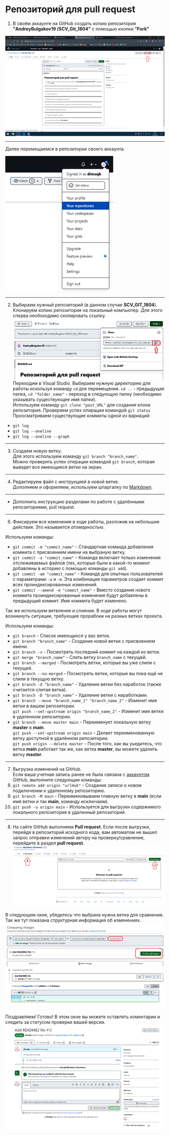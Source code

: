 # Репозиторий для **pull request**
1. В своём аккаунте на GitHub создать копию репозитория **"AndreyBulgakov19
/SCV_Git_1804"** с помощью кнопки **"Fork"**

![скрин1](scr1.png)
___
Далее перемещаемся в репозитории своего аккаунта.

![скрин2](scr2.png)
___
2. Выбираем нужный репозиторий (в данном случае **SCV_GIT_1804**). 
Клонируем копию репозитория на локальный компьютер. 
Для этого сперва необоходимо скопировать ссылку.
![скрин3](scr3.png)
Переходим в Visual Studio.
Выбираем нужную директорию для работы искользуя команду `cd` для перемещения. `cd ..` - предыдущая папка, `cd "folder_name"` - переход в следующую папку (необходимо указывать существующее имя папки).   
Используем команду `git clone "past_URL"` для создания клона репозитория.
Проверяем успех опирации командой `git status`
Проосматриваем существующие коммиты одной из вариаций:   
- `git log` 
- `git log --oneline`
- `git log --oneline --graph`
___
3. Создаем новую ветку.  
Для этого используем команду `git branch "branch_name"`.  
Можно проверить успех операции командой `git branch`, которая выведет все имеющиеся ветки на экран.
___
4. Редактируем файл с инструкцией в новой ветке.  
Дополняем и оформляем, используем шпаргалку по [Markdown](https://github.com/dimaqb/Markdown-Cheatsheet).
___
* Дополнить инструкцию разделами по работе с удалёнными репозиториями, pull request.
---
6. Фиксируем все изменения в ходе работы, разложив на небольшие действия. Это называется *атомарностью*.  
   
Используем команды:  
- `git commit -m "commit_name"` - Стандартная команда добавления коммита с присвоением имени на выбраную ветку.
- `git commit -a "commit_name"` - Команда включает только изменения отслеживаемых файлов (тех, которые были в какой-то момент добавлены в историю с помощью команды `git add`).  
- `git commit -am "commit_name"` - Команда для опытных пользователей с параметрами `-a` и `-m`. Эта комбинация параметров создает коммит всех проиндексированных изменений.  
- `git commit --amend -m "commit_name"` - Вместо создания нового коммита проиндексированные изменения будут добавлены в предыдущий коммит. Имя коммита будет изменено.  
  
Так же используем ветвления и слияния.  В ходе работы могут возникнуть ситуации, требующие прорабоки на разных ветках проекта.  
  
Используем команды:
- `git branch` - Cписок имеющихся у вас веток.
- `git branch "branch_name"` - Создание новой ветки с присвоением имени. 
- `git branch -v` - Посмотреть последний коммит на каждой из веток.
- `git merge "branch_name"` - Слить ветку `branch_name` с текущей.
- `git branch --merged` - Посмотреть  ветки, которые вы уже слили с текущей. 
- `git branch --no-merged` - Посмотреть  ветки, которые вы пока ещё не слили в текущую ветку.
- `git branch -d "branch_name"` - Удаление ветки без наработок (также считается слитая ветка).
- `git branch -D "branch_name"` - Удаление ветки с наработками. 
- `git branch --move "branch_name_1" "branch_name_2"` - Изменит имя ветки в вашем репозитории.  
`git push --set-upstream origin "branch_name_2"` - Изменит имя ветки в удаленном репозитории. 
- `git branch --move master main` - Переименует локальную ветку **master** в **main**.  
`git push --set-upstream origin main` - Делает переименованную ветку доступной в удалённом репозитории.   
`git push origin --delete master` - После того, как вы уьедитесь, что ветка **main** работает так же, как ветка **master**, вы можете удалить ветку **master**.
 
___
7. Выгрузка изменений на GitHub.  
Если ваша учетная запись ранее не была связана с [аккаунтом](https://github.com/signup?user_email=&source=form-home-signup) GitHub, выполните следующие команды:
1. `git remote add origin "urlHub"` - Создание записи о новом подключении к удаленному репозиторию.
2. `git branch -M main` - Переименовываем главную ветку в **main** (если имя ветки и так **main**, команду исключаем).
3. `git push -u origin main` - Используется для выгрузки содержимого локального репозитория в удаленный репозиторий.
___
8. На сайте GitHub выполняем **Pull request**.
Если после выгрузки, перейдя в репозиторий исходного кода, вам автоматом не вышел запрос отправки изменений автору на проверку/сравнение, перейдите в раздел **pull request**.
![скрин4](scr4.png)
   
   
В следующем окне, убедитесь что выбрана нужна ветка для сравнения. Так же тут показана структурная информация об изменениях.
![скрин5](scr5.png)
   
   
Поздравляем! Готово!
В этом окне вы можете оставлять коментарии и следить за статусом проверки вашей версии. 
![скрин6](scr6.png)




